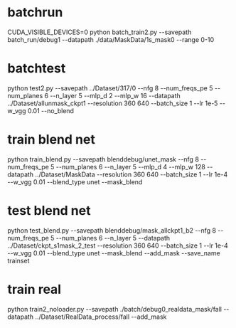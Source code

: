 # batchrun

CUDA_VISIBLE_DEVICES=0 python batch_train2.py --savepath batch_run/debug1 --datapath ./data/MaskData/1s_mask0 --range 0-10

# batchtest

python test2.py --savepath ../Dataset/317/0 --nfg 8 --num_freqs_pe 5 --num_planes 6 --n_layer 5 --mlp_d 2 --mlp_w 16 --datapath ../Dataset/allunmask_ckpt1 --resolution 360 640 --batch_size 1 --lr 1e-5 --w_vgg 0.01 --no_blend


# train blend net
python train_blend.py --savepath blenddebug/unet_mask --nfg 8 --num_freqs_pe 5 --num_planes 6 --n_layer 5 --mlp_d 4 --mlp_w 128 --datapath ../Dataset/MaskData --resolution 360 640 --batch_size 1 --lr 1e-4 --w_vgg 0.01 --blend_type unet --mask_blend

# test blend net

python test_blend.py --savepath blenddebug/mask_allckpt1_b2 --nfg 8 --num_freqs_pe 5 --num_planes 6 --n_layer 5 --datapath ../Dataset/ckpt_s1mask_2_test --resolution 360 640 --batch_size 1 --lr 1e-4 --w_vgg 0.01 --blend_type unet --mask_blend --add_mask --save_name trainset

# train real

python train2_noloader.py --savepath ./batch/debug0_realdata_mask/fall --datapath ../Dataset/RealData_process/fall --add_mask